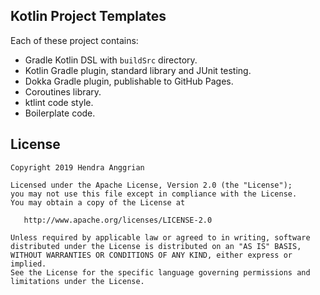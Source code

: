 Kotlin Project Templates
------------------------
Each of these project contains:
 * Gradle Kotlin DSL with `buildSrc` directory.
 * Kotlin Gradle plugin, standard library and JUnit testing.
 * Dokka Gradle plugin, publishable to GitHub Pages.
 * Coroutines library.
 * ktlint code style.
 * Boilerplate code.

License
-------
    Copyright 2019 Hendra Anggrian

    Licensed under the Apache License, Version 2.0 (the "License");
    you may not use this file except in compliance with the License.
    You may obtain a copy of the License at

       http://www.apache.org/licenses/LICENSE-2.0

    Unless required by applicable law or agreed to in writing, software
    distributed under the License is distributed on an "AS IS" BASIS,
    WITHOUT WARRANTIES OR CONDITIONS OF ANY KIND, either express or implied.
    See the License for the specific language governing permissions and
    limitations under the License.
